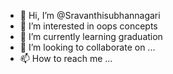 - 👋 Hi, I’m @Sravanthisubhannagari
- 👀 I’m interested in oops concepts
- 🌱 I’m currently learning graduation
- 💞️ I’m looking to collaborate on ...
- 📫 How to reach me ...

<!---
Sravanthisubhannagari/Sravanthisubhannagari is a ✨ special ✨ repository because its `README.md` (this file) appears on your GitHub profile.
You can click the Preview link to take a look at your changes.
--->
